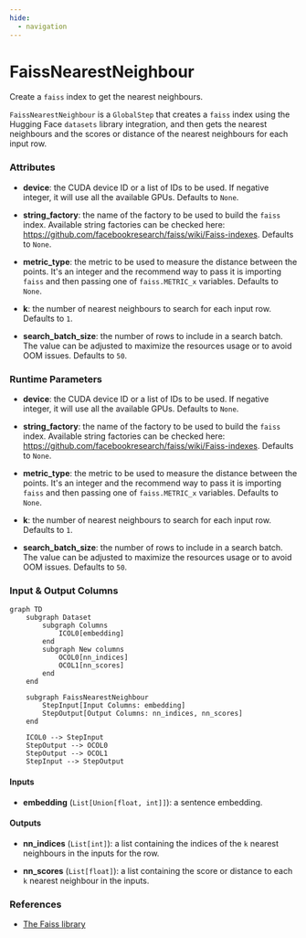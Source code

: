 ```yaml
---
hide:
  - navigation
---
```

# FaissNearestNeighbour

Create a `faiss` index to get the nearest neighbours.



`FaissNearestNeighbour` is a `GlobalStep` that creates a `faiss` index using the Hugging
    Face `datasets` library integration, and then gets the nearest neighbours and the scores
    or distance of the nearest neighbours for each input row.





### Attributes

- **device**: the CUDA device ID or a list of IDs to be used. If negative integer, it  will use all the available GPUs. Defaults to `None`.

- **string_factory**: the name of the factory to be used to build the `faiss` index.  Available string factories can be checked here: https://github.com/facebookresearch/faiss/wiki/Faiss-indexes.  Defaults to `None`.

- **metric_type**: the metric to be used to measure the distance between the points. It's  an integer and the recommend way to pass it is importing `faiss` and then passing  one of `faiss.METRIC_x` variables. Defaults to `None`.

- **k**: the number of nearest neighbours to search for each input row. Defaults to `1`.

- **search_batch_size**: the number of rows to include in a search batch. The value can  be adjusted to maximize the resources usage or to avoid OOM issues. Defaults  to `50`.




### Runtime Parameters

- **device**: the CUDA device ID or a list of IDs to be used. If negative integer,  it will use all the available GPUs. Defaults to `None`.

- **string_factory**: the name of the factory to be used to build the `faiss` index.  Available string factories can be checked here: https://github.com/facebookresearch/faiss/wiki/Faiss-indexes.  Defaults to `None`.

- **metric_type**: the metric to be used to measure the distance between the points.  It's an integer and the recommend way to pass it is importing `faiss` and then  passing one of `faiss.METRIC_x` variables. Defaults to `None`.

- **k**: the number of nearest neighbours to search for each input row. Defaults to `1`.

- **search_batch_size**: the number of rows to include in a search batch. The value  can be adjusted to maximize the resources usage or to avoid OOM issues. Defaults  to `50`.



### Input & Output Columns

``` mermaid
graph TD
	subgraph Dataset
		subgraph Columns
			ICOL0[embedding]
		end
		subgraph New columns
			OCOL0[nn_indices]
			OCOL1[nn_scores]
		end
	end

	subgraph FaissNearestNeighbour
		StepInput[Input Columns: embedding]
		StepOutput[Output Columns: nn_indices, nn_scores]
	end

	ICOL0 --> StepInput
	StepOutput --> OCOL0
	StepOutput --> OCOL1
	StepInput --> StepOutput

```


#### Inputs


- **embedding** (`List[Union[float, int]]`): a sentence embedding.




#### Outputs


- **nn_indices** (`List[int]`): a list containing the indices of the `k` nearest neighbours  in the inputs for the row.

- **nn_scores** (`List[float]`): a list containing the score or distance to each `k`  nearest neighbour in the inputs.







### References

- [The Faiss library](https://arxiv.org/abs/2401.08281)


